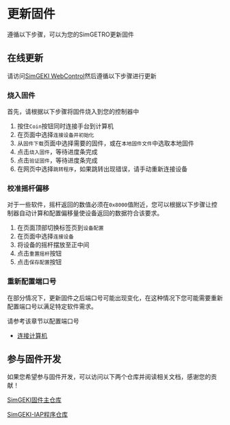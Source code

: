# 更新固件

遵循以下步骤，可以为您的SimGETRO更新固件

## 在线更新

请访问[SimGEKI WebControl](https://simdevices.bysb.net/SimGEKI-WebControl/)然后遵循以下步骤进行更新

### 烧入固件

首先，请根据以下步骤将固件烧入到您的控制器中

1. 按住`Coin`按钮同时连接手台到计算机
2. 在页面中选择`连接设备并初始化`
3. 从`固件下载`页面中选择需要的固件，或在`本地固件文件`中选取本地固件
4. 点击`烧入固件`，等待进度条完成
5. 点击`验证固件`，等待进度条完成
6. 在网页中选择`跳转程序`，如果跳转出现错误，请手动重新连接设备

### 校准摇杆偏移

对于一些软件，摇杆返回的数值必须在`0x8000`值附近，您可以根据以下步骤让控制器自动计算和配置偏移量使设备返回的数据符合该要求。

1. 在页面顶部切换标签页到`设备配置`
2.  在页面中选择`连接设备`
3.  将设备的摇杆摆放至正中间
4. 点击`重置摇杆`按钮
5. 点击`保存配置`按钮

### 重新配置端口号

在部分情况下，更新固件之后端口号可能出现变化，在这种情况下您可能需要重新配置端口号以满足特定软件需求。

请参考该章节以配置端口号
- [连接计算机](simgetro/configs/connect-to-pc/)

## 参与固件开发

如果您希望参与固件开发，可以访问以下两个仓库并阅读相关文档，感谢您的贡献！

[SimGEKI固件主仓库](https://github.com/SimDevices-Project/SimGEKI)

[SimGEKI-IAP程序仓库](https://github.com/SimDevices-Project/SimGEKI-IAP)